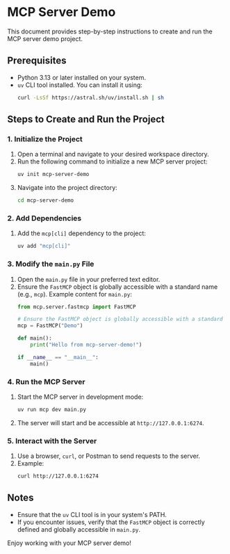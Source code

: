 # MCP Server Demo

This document provides step-by-step instructions to create and run the MCP server demo project.

## Prerequisites
- Python 3.13 or later installed on your system.
- `uv` CLI tool installed. You can install it using:
  ```bash
  curl -LsSf https://astral.sh/uv/install.sh | sh
  ```

## Steps to Create and Run the Project

### 1. Initialize the Project
1. Open a terminal and navigate to your desired workspace directory.
2. Run the following command to initialize a new MCP server project:
   ```bash
   uv init mcp-server-demo
   ```
3. Navigate into the project directory:
   ```bash
   cd mcp-server-demo
   ```

### 2. Add Dependencies
1. Add the `mcp[cli]` dependency to the project:
   ```bash
   uv add "mcp[cli]"
   ```

### 3. Modify the `main.py` File
1. Open the `main.py` file in your preferred text editor.
2. Ensure the `FastMCP` object is globally accessible with a standard name (e.g., `mcp`).
   Example content for `main.py`:
   ```python
   from mcp.server.fastmcp import FastMCP

   # Ensure the FastMCP object is globally accessible with a standard name
   mcp = FastMCP("Demo")

   def main():
       print("Hello from mcp-server-demo!")

   if __name__ == "__main__":
       main()
   ```

### 4. Run the MCP Server
1. Start the MCP server in development mode:
   ```bash
   uv run mcp dev main.py
   ```
2. The server will start and be accessible at `http://127.0.0.1:6274`.

### 5. Interact with the Server
1. Use a browser, `curl`, or Postman to send requests to the server.
2. Example:
   ```bash
   curl http://127.0.0.1:6274
   ```

## Notes
- Ensure that the `uv` CLI tool is in your system's PATH.
- If you encounter issues, verify that the `FastMCP` object is correctly defined and globally accessible in `main.py`.

Enjoy working with your MCP server demo!